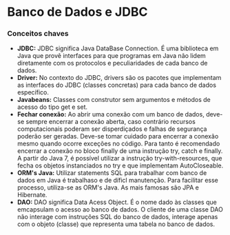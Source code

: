 # Banco de Dados e JDBC

### Conceitos chaves

* **JDBC:** JDBC significa Java DataBase Connection. É uma biblioteca em Java que provê interfaces para que programas em Java não lidem diretamente com os protocolos e peculiaridades de cada banco de dados.
* **Driver:** No contexto do JDBC, drivers são os pacotes que implementam as interfaces do JDBC (classes concretas) para cada banco de dados específico.
* **Javabeans:** Classes com construtor sem argumentos e métodos de acesso do tipo get e set.
* **Fechar conexão:** Ao abrir uma conexão com um banco de dados, deve-se sempre encerrar a conexão aberta, caso contrário recursos computacionais poderam ser disperdiçados e falhas de segurança poderão ser geradas. Deve-se tomar cuidado para encerrar a conexão mesmo quando ocorre exceções no código. Para tanto é recomendado encerrar a conexão no bloco finally de uma instrução try, catch e finally. A partir do Java 7, é possível utilizar a instrução try-with-resources, que fecha os objetos instanciados no try e que implementam AutoCloseable.
* **ORM's Java:** Utilizar statements SQL para trabalhar com banco de dados em Java é trabalhaso e de díficl manutenção. Para facilitar esse processo, utiliza-se as ORM's Java. As mais famosas são JPA e Hibernate.
* **DAO:** DAO significa Data Acess Object. É o nome dado às classes que emcapsulam o acesso ao banco de dados. O cliente de uma classe DAO não interage com instruções SQL do banco de dados, interage apenas com o objeto (classe) que representa uma tabela no banco de dados.
